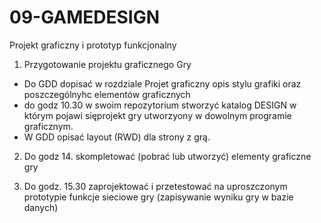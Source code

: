 # 09-GAMEDESIGN
Projekt graficzny i prototyp funkcjonalny

1. Przygotowanie projektu graficznego Gry
- Do GDD dopisać w rozdziale Projet graficzny opis stylu grafiki oraz poszczególnyhc elementów graficznych
- do godz 10.30 w swoim repozytorium stworzyć katalog DESIGN w którym pojawi sięprojekt gry utworzyony w dowolnym programie graficznym.
- W GDD opisać layout (RWD) dla strony z grą.

2. Do godz 14. skompletować (pobrać lub utworzyć) elementy graficzne gry

3. Do godz. 15.30 zaprojektować i przetestować na uproszczonym prototypie funkcje sieciowe gry (zapisywanie wyniku gry w bazie danych)
